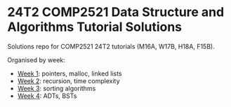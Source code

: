 # 24T2 COMP2521 Data Structure and Algorithms Tutorial Solutions

Solutions repo for COMP2521 24T2 tutorials (M16A, W17B, H18A, F15B).

Organised by week:

* [Week 1](week01): pointers, malloc, linked lists
* [Week 2](week02): recursion, time complexity
* [Week 3](week03): sorting algorithms
* [Week 4](week04): ADTs, BSTs
